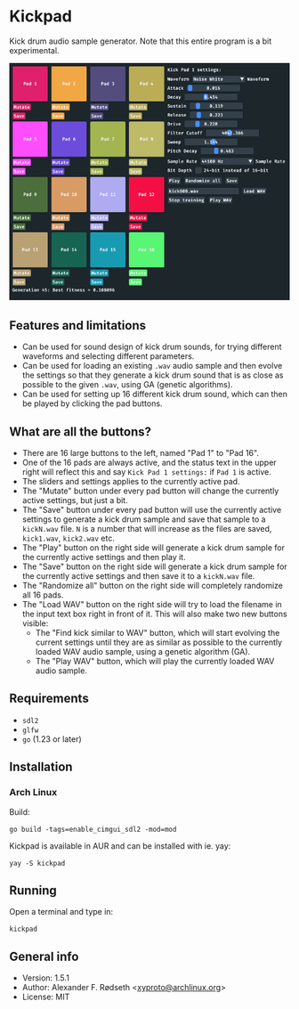 # Kickpad

Kick drum audio sample generator. Note that this entire program is a bit experimental.

![screenshot](img/screenshot.png)

## Features and limitations

* Can be used for sound design of kick drum sounds, for trying different waveforms and selecting different parameters.
* Can be used for loading an existing `.wav` audio sample and then evolve the settings so that they generate a kick drum sound that is as close as possible to the given `.wav`, using GA (genetic algorithms).
* Can be used for setting up 16 different kick drum sound, which can then be played by clicking the pad buttons.

## What are all the buttons?

* There are 16 large buttons to the left, named "Pad 1" to "Pad 16".
* One of the 16 pads are always active, and the status text in the upper right will reflect this and say `Kick Pad 1 settings:` if `Pad 1` is active.
* The sliders and settings applies to the currently active pad.
* The "Mutate" button under every pad button will change the currently active settings, but just a bit.
* The "Save" button under every pad button will use the currently active settings to generate a kick drum sample and save that sample to a `kickN.wav` file. `N` is a number that will increase as the files are saved, `kick1.wav`, `kick2.wav` etc.
* The "Play" button on the right side will generate a kick drum sample for the currently active settings and then play it.
* The "Save" button on the right side will generate a kick drum sample for the currently active settings and then save it to a `kickN.wav` file.
* The "Randomize all" button on the right side will completely randomize all 16 pads.
* The "Load WAV" button on the right side will try to load the filename in the input text box right in front of it. This will also make two new buttons visible:
  * The "Find kick similar to WAV" button, which will start evolving the current settings until they are as similar as possible to the currently loaded WAV audio sample, using a genetic algorithm (GA).
  * The "Play WAV" button, which will play the currently loaded WAV audio sample.

## Requirements

* `sdl2`
* `glfw`
* `go` (1.23 or later)

## Installation

### Arch Linux

Build:

    go build -tags=enable_cimgui_sdl2 -mod=mod

Kickpad is available in AUR and can be installed with ie. yay:

    yay -S kickpad

## Running

Open a terminal and type in:

    kickpad

## General info

* Version: 1.5.1
* Author: Alexander F. Rødseth &lt;xyproto@archlinux.org&gt;
* License: MIT
